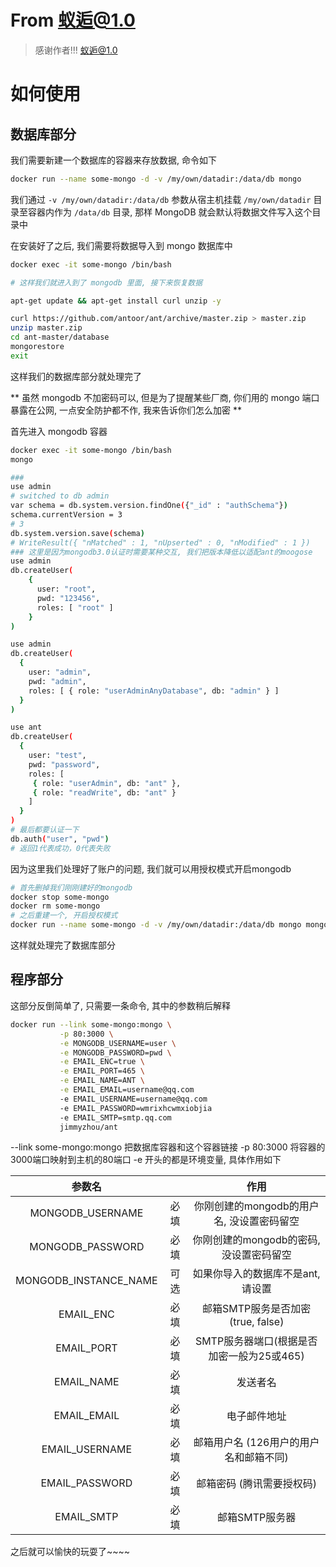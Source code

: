 # From 蚁逅@1.0

> 感谢作者!!!
> [蚁逅@1.0][1]

# 如何使用

## 数据库部分

我们需要新建一个数据库的容器来存放数据, 命令如下

```bash
docker run --name some-mongo -d -v /my/own/datadir:/data/db mongo
```

我们通过 `-v /my/own/datadir:/data/db` 参数从宿主机挂载 `/my/own/datadir` 目录至容器内作为 `/data/db` 目录, 那样 MongoDB 就会默认将数据文件写入这个目录中

在安装好了之后, 我们需要将数据导入到 mongo 数据库中

```bash
docker exec -it some-mongo /bin/bash

# 这样我们就进入到了 mongodb 里面, 接下来恢复数据

apt-get update && apt-get install curl unzip -y

curl https://github.com/antoor/ant/archive/master.zip > master.zip
unzip master.zip
cd ant-master/database
mongorestore
exit
```

这样我们的数据库部分就处理完了

** 虽然 mongodb 不加密码可以, 但是为了提醒某些厂商, 你们用的 mongo 端口暴露在公网, 一点安全防护都不作, 我来告诉你们怎么加密 **

首先进入 mongodb 容器
```bash
docker exec -it some-mongo /bin/bash
mongo

###
use admin 
# switched to db admin 
var schema = db.system.version.findOne({"_id" : "authSchema"}) 
schema.currentVersion = 3 
# 3 
db.system.version.save(schema) 
# WriteResult({ "nMatched" : 1, "nUpserted" : 0, "nModified" : 1 }) 
### 这里是因为mongodb3.0认证时需要某种交互, 我们把版本降低以适配ant的moogose
use admin
db.createUser(
    {
      user: "root",
      pwd: "123456",
      roles: [ "root" ]
    }
)

use admin
db.createUser(
  {
    user: "admin",
    pwd: "admin",
    roles: [ { role: "userAdminAnyDatabase", db: "admin" } ]
  }
)

use ant
db.createUser(
  {
    user: "test",
    pwd: "password",
    roles: [ 
     { role: "userAdmin", db: "ant" },
     { role: "readWrite", db: "ant" } 
    ]
  }
)
# 最后都要认证一下
db.auth("user", "pwd")
# 返回1代表成功，0代表失败
```

因为这里我们处理好了账户的问题, 我们就可以用授权模式开启mongodb

``` bash
# 首先删掉我们刚刚建好的mongodb
docker stop some-mongo
docker rm some-mongo
# 之后重建一个, 开启授权模式
docker run --name some-mongo -d -v /my/own/datadir:/data/db mongo mongod --auth
```

这样就处理完了数据库部分

## 程序部分

这部分反倒简单了, 只需要一条命令, 其中的参数稍后解释

```bash
docker run --link some-mongo:mongo \
           -p 80:3000 \
           -e MONGODB_USERNAME=user \
           -e MONGODB_PASSWORD=pwd \
           -e EMAIL_ENC=true \
           -e EMAIL_PORT=465 \
           -e EMAIL_NAME=ANT \
           -e EMAIL_EMAIL=username@qq.com
           -e EMAIL_USERNAME=username@qq.com
           -e EMAIL_PASSWORD=wmrixhcwmxiobjia
           -e EMAIL_SMTP=smtp.qq.com
           jimmyzhou/ant
```

--link some-mongo:mongo  把数据库容器和这个容器链接
-p 80:3000 将容器的3000端口映射到主机的80端口
-e 开头的都是环境变量, 具体作用如下

|         参数名        |      |                    作用                   |
|:---------------------:|:----:|:-----------------------------------------:|
|      MONGODB_USERNAME | 必填 | 你刚创建的mongodb的用户名, 没设置密码留空 |
|      MONGODB_PASSWORD | 必填 | 你刚创建的mongodb的密码, 没设置密码留空   |
| MONGODB_INSTANCE_NAME | 可选 | 如果你导入的数据库不是ant, 请设置         |
|             EMAIL_ENC | 必填 | 邮箱SMTP服务是否加密 (true, false)        |
|            EMAIL_PORT | 必填 | SMTP服务器端口(根据是否加密一般为25或465) |
|            EMAIL_NAME | 必填 | 发送者名                                  |
|           EMAIL_EMAIL | 必填 | 电子邮件地址                              |
|        EMAIL_USERNAME | 必填 | 邮箱用户名 (126用户的用户名和邮箱不同)    |
|        EMAIL_PASSWORD | 必填 | 邮箱密码 (腾讯需要授权码)                 |
|            EMAIL_SMTP | 必填 | 邮箱SMTP服务器                            |

之后就可以愉快的玩耍了~~~~


 [1]: https://github.com/antoor/ant
